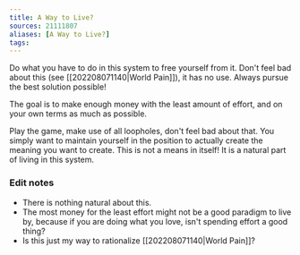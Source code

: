```yaml
---
title: A Way to Live?
sources: 21111807
aliases: [A Way to Live?]
tags:
---
```


Do what you have to do in this system to free yourself from it. Don't feel bad about this (see [[202208071140|World Pain]]), it has no use. Always pursue the best solution possible!

The goal is to make enough money with the least amount of effort, and on your own terms as much as possible. 

Play the game, make use of all loopholes, don't feel bad about that. You simply want to maintain yourself in the position to actually create the meaning you want to create. This is not a means in itself! It is a natural part of living in this system.

### Edit notes
- There is nothing natural about this.
- The most money for the least effort might not be a good paradigm to live by, because if you are doing what you love, isn't spending effort a good thing?
- Is this just my way to rationalize [[202208071140|World Pain]]?